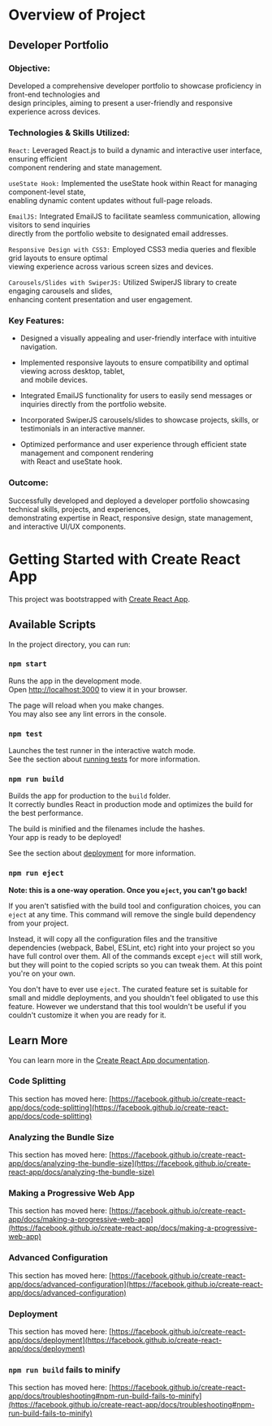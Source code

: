 # Overview of Project

## Developer Portfolio

### Objective: 
Developed a comprehensive developer portfolio to showcase proficiency in front-end technologies and \
design principles, aiming to present a user-friendly and responsive experience across devices.

### Technologies & Skills Utilized:

`React:` Leveraged React.js to build a dynamic and interactive user interface, ensuring efficient\
component rendering and state management.

`useState Hook:` Implemented the useState hook within React for managing component-level state,\
enabling dynamic content updates without full-page reloads.

`EmailJS:` Integrated EmailJS to facilitate seamless communication, allowing visitors to send inquiries\
directly from the portfolio website to designated email addresses.

`Responsive Design with CSS3:` Employed CSS3 media queries and flexible grid layouts to ensure optimal\
viewing experience across various screen sizes and devices.

`Carousels/Slides with SwiperJS:` Utilized SwiperJS library to create engaging carousels and slides,\
enhancing content presentation and user engagement.

### Key Features:

* Designed a visually appealing and user-friendly interface with intuitive navigation.
* Implemented responsive layouts to ensure compatibility and optimal viewing across desktop, tablet,\
   and mobile devices.
  
* Integrated EmailJS functionality for users to easily send messages or inquiries directly from the portfolio website.
* Incorporated SwiperJS carousels/slides to showcase projects, skills, or testimonials in an interactive manner.
* Optimized performance and user experience through efficient state management and component rendering\
  with React and useState hook.

### Outcome: 
Successfully developed and deployed a developer portfolio showcasing technical skills, projects, and experiences,\
demonstrating expertise in React, responsive design, state management, and interactive UI/UX components.

# Getting Started with Create React App

This project was bootstrapped with [Create React App](https://github.com/facebook/create-react-app).

## Available Scripts

In the project directory, you can run:

### `npm start`

Runs the app in the development mode.\
Open [http://localhost:3000](http://localhost:3000) to view it in your browser.

The page will reload when you make changes.\
You may also see any lint errors in the console.

### `npm test`

Launches the test runner in the interactive watch mode.\
See the section about [running tests](https://facebook.github.io/create-react-app/docs/running-tests) for more information.

### `npm run build`

Builds the app for production to the `build` folder.\
It correctly bundles React in production mode and optimizes the build for the best performance.

The build is minified and the filenames include the hashes.\
Your app is ready to be deployed!

See the section about [deployment](https://facebook.github.io/create-react-app/docs/deployment) for more information.

### `npm run eject`

**Note: this is a one-way operation. Once you `eject`, you can't go back!**

If you aren't satisfied with the build tool and configuration choices, you can `eject` at any time. This command will remove the single build dependency from your project.

Instead, it will copy all the configuration files and the transitive dependencies (webpack, Babel, ESLint, etc) right into your project so you have full control over them. All of the commands except `eject` will still work, but they will point to the copied scripts so you can tweak them. At this point you're on your own.

You don't have to ever use `eject`. The curated feature set is suitable for small and middle deployments, and you shouldn't feel obligated to use this feature. However we understand that this tool wouldn't be useful if you couldn't customize it when you are ready for it.

## Learn More

You can learn more in the [Create React App documentation](https://facebook.github.io/create-react-app/docs/getting-started).


### Code Splitting

This section has moved here: [https://facebook.github.io/create-react-app/docs/code-splitting](https://facebook.github.io/create-react-app/docs/code-splitting)

### Analyzing the Bundle Size

This section has moved here: [https://facebook.github.io/create-react-app/docs/analyzing-the-bundle-size](https://facebook.github.io/create-react-app/docs/analyzing-the-bundle-size)

### Making a Progressive Web App

This section has moved here: [https://facebook.github.io/create-react-app/docs/making-a-progressive-web-app](https://facebook.github.io/create-react-app/docs/making-a-progressive-web-app)

### Advanced Configuration

This section has moved here: [https://facebook.github.io/create-react-app/docs/advanced-configuration](https://facebook.github.io/create-react-app/docs/advanced-configuration)

### Deployment

This section has moved here: [https://facebook.github.io/create-react-app/docs/deployment](https://facebook.github.io/create-react-app/docs/deployment)

### `npm run build` fails to minify

This section has moved here: [https://facebook.github.io/create-react-app/docs/troubleshooting#npm-run-build-fails-to-minify](https://facebook.github.io/create-react-app/docs/troubleshooting#npm-run-build-fails-to-minify)
